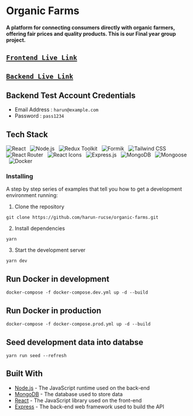 # Organic Farms

#### A platform for connecting consumers directly with organic farmers, offering fair prices and quality products. This is our Final year group project.

## [`Frontend Live Link`](https://organicfarms.vercel.app/)

## [`Backend Live Link`](https://admin-organicfarms.vercel.app/)

## Backend Test Account Credentials

- Email Address : `harun@example.com`
- Password : `pass1234`

## Tech Stack

![React](https://img.shields.io/badge/React-20232A?style=for-the-badge&logo=react&logoColor=61DAFB)
&nbsp;&nbsp;![Node.js](https://img.shields.io/badge/Node.js-%3E?style=for-the-badge&logo=Node.js&logoColor=white)
&nbsp;&nbsp;![Redux Toolkit](https://img.shields.io/badge/Redux%20Toolkit-%5E1.5.0-764ABC?style=for-the-badge&logo=Redux%20Toolkit-%5E1.5.0-764ABC&logoColor=white)
&nbsp;&nbsp;![Formik](https://img.shields.io/badge/Formik-blue?style=for-the-badge&logo=Formik&logoColor=white)
&nbsp;&nbsp;![Tailwind CSS](https://img.shields.io/badge/Tailwind%20CSS-%5E2.2.6-3?style=for-the-badge&logo=Tailwind%20CSS-%5E2.2.6-3&logoColor=white)
&nbsp;&nbsp;![React Router](https://img.shields.io/badge/React_Router-CA4245?style=for-the-badge&logo=react-router&logoColor=white)
&nbsp;&nbsp;![React Icons](https://img.shields.io/badge/React_Icons-5588FF?style=for-the-badge&logo=React_Icons&logoColor=black)
&nbsp;&nbsp;![Express.js](https://img.shields.io/badge/Express.js-%5E4.17.1-000000?style=for-the-badge&logo=Express.js-%5E4.17.1-000000&logoColor=white)
&nbsp;&nbsp;![MongoDB](https://img.shields.io/badge/MongoDB-%5E4.4.4-47A248?style=for-the-badge&logo=MongoDB-%5E4.4.4-47A248&logoColor=white)
&nbsp;&nbsp;![Mongoose](https://img.shields.io/badge/Mongoose-%5E6.0.9-880B6E?style=for-the-badge&logo=Mongoose-%5E6.0.9-880B6E&logoColor=white)
&nbsp;&nbsp;![Docker](https://img.shields.io/badge/Docker-Latest-2496ED?style=for-the-badge&logo=Docker-Latest-2496ED&logoColor=white)

### Installing

A step by step series of examples that tell you how to get a development environment running:

1. Clone the repository

```
git clone https://github.com/harun-rucse/organic-farms.git
```

2. Install dependencies

```
yarn
```

3. Start the development server

```
yarn dev
```

## Run Docker in development

```
docker-compose -f docker-compose.dev.yml up -d --build
```

## Run Docker in production

```
docker-compose -f docker-compose.prod.yml up -d --build
```

## Seed development data into databse

```
yarn run seed --refresh
```

## Built With

- [Node.js](https://nodejs.org/) - The JavaScript runtime used on the back-end
- [MongoDB](https://www.mongodb.com/) - The database used to store data
- [React](https://reactjs.org/) - The JavaScript library used on the front-end
- [Express](https://expressjs.com/) - The back-end web framework used to build the API
